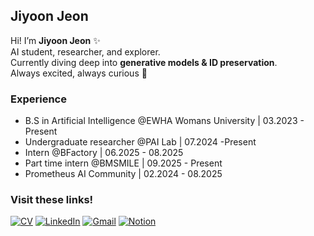 ## Jiyoon Jeon 

Hi! I’m **Jiyoon Jeon** ✨<br>
AI student, researcher, and explorer.  
Currently diving deep into **generative models & ID preservation**.<br>
Always excited, always curious 🚀  

### Experience
- B.S in Artificial Intelligence @EWHA Womans University | 03.2023 - Present 
- Undergraduate researcher @PAI Lab | 07.2024 -Present
- Intern @BFactory | 06.2025 - 08.2025
- Part time intern @BMSMILE | 09.2025 - Present
- Prometheus AI Community | 02.2024 - 08.2025

### Visit these links!
[![CV](https://img.shields.io/badge/CV-skyblue?style=for-the-badge)](https://drive.google.com/file/d/1-_Dtcby9YL262bHyY3hReQN1HhIJBNfj/view?usp=sharing)
[![LinkedIn](https://img.shields.io/badge/linkedin-%230077B5.svg?style=for-the-badge&logo=linkedin&logoColor=white)](https://www.linkedin.com/in/jiyoonjeonai/)
[![Gmail](https://img.shields.io/badge/Gmail-D14836?style=for-the-badge&logo=gmail&logoColor=white&link=mailto:jyunejeon@gmail.com)](mailto:jyunejeon@gmail.com)
[![Notion](https://img.shields.io/badge/Notion-%23000000.svg?style=for-the-badge&logo=notion&logoColor=white)](https://www.notion.so/Jiyoon-s-Notion-16f8e2ec5d7a808e8dafd75f1d0d6604?source=copy_link)
